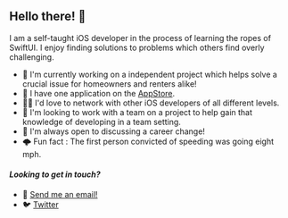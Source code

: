 
## Hello there! 👋

I am a self-taught iOS developer in the process of learning the ropes of SwiftUI. I enjoy finding solutions to problems which others find overly challenging. 

- 🔎 I'm currently working on a independent project which helps solve a crucial issue for homeowners and renters alike!
- 🔨 I have one application on the [AppStore](https://apps.apple.com/us/app/healthcalc-fit-calculators/id1567425913).
- 🏃‍♂️ I'd love to network with other iOS developers of all different levels.
- 📰 I'm looking to work with a team on a project to help gain that knowledge of developing in a team setting.
- 👮 I'm always open to discussing a career change!
- 🌩️ Fun fact : The first person convicted of speeding was going eight mph.


#### _Looking to get in touch?_

- :email: [Send me an email!](halluxdev@gmail.com)
- 🐦 [Twitter](https://twitter.com/halluxdev)


